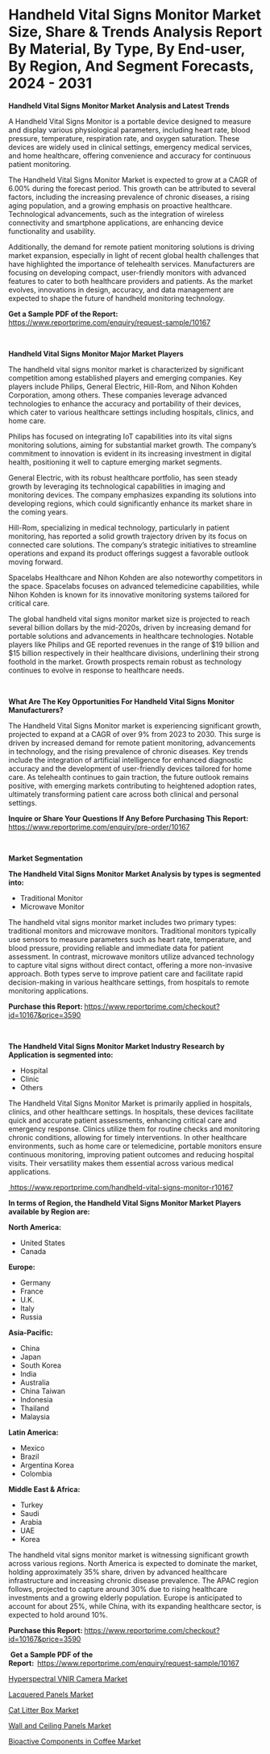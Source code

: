 <p><h1>Handheld Vital Signs Monitor Market Size, Share & Trends Analysis Report By Material, By Type, By End-user, By Region, And Segment Forecasts, 2024 - 2031</h1></p><p><strong>Handheld Vital Signs Monitor Market Analysis and Latest Trends</strong></p>
<p><p>A Handheld Vital Signs Monitor is a portable device designed to measure and display various physiological parameters, including heart rate, blood pressure, temperature, respiration rate, and oxygen saturation. These devices are widely used in clinical settings, emergency medical services, and home healthcare, offering convenience and accuracy for continuous patient monitoring.</p><p>The Handheld Vital Signs Monitor Market is expected to grow at a CAGR of 6.00% during the forecast period. This growth can be attributed to several factors, including the increasing prevalence of chronic diseases, a rising aging population, and a growing emphasis on proactive healthcare. Technological advancements, such as the integration of wireless connectivity and smartphone applications, are enhancing device functionality and usability. </p><p>Additionally, the demand for remote patient monitoring solutions is driving market expansion, especially in light of recent global health challenges that have highlighted the importance of telehealth services. Manufacturers are focusing on developing compact, user-friendly monitors with advanced features to cater to both healthcare providers and patients. As the market evolves, innovations in design, accuracy, and data management are expected to shape the future of handheld monitoring technology.</p></p>
<p><strong>Get a Sample PDF of the Report:&nbsp;</strong> <a href="https://www.reportprime.com/enquiry/request-sample/10167">https://www.reportprime.com/enquiry/request-sample/10167</a></p>
<p>&nbsp;</p>
<p><strong>Handheld Vital Signs Monitor Major Market Players</strong></p>
<p><p>The handheld vital signs monitor market is characterized by significant competition among established players and emerging companies. Key players include Philips, General Electric, Hill-Rom, and Nihon Kohden Corporation, among others. These companies leverage advanced technologies to enhance the accuracy and portability of their devices, which cater to various healthcare settings including hospitals, clinics, and home care.</p><p>Philips has focused on integrating IoT capabilities into its vital signs monitoring solutions, aiming for substantial market growth. The company’s commitment to innovation is evident in its increasing investment in digital health, positioning it well to capture emerging market segments.</p><p>General Electric, with its robust healthcare portfolio, has seen steady growth by leveraging its technological capabilities in imaging and monitoring devices. The company emphasizes expanding its solutions into developing regions, which could significantly enhance its market share in the coming years.</p><p>Hill-Rom, specializing in medical technology, particularly in patient monitoring, has reported a solid growth trajectory driven by its focus on connected care solutions. The company’s strategic initiatives to streamline operations and expand its product offerings suggest a favorable outlook moving forward.</p><p>Spacelabs Healthcare and Nihon Kohden are also noteworthy competitors in the space. Spacelabs focuses on advanced telemedicine capabilities, while Nihon Kohden is known for its innovative monitoring systems tailored for critical care.</p><p>The global handheld vital signs monitor market size is projected to reach several billion dollars by the mid-2020s, driven by increasing demand for portable solutions and advancements in healthcare technologies. Notable players like Philips and GE reported revenues in the range of $19 billion and $15 billion respectively in their healthcare divisions, underlining their strong foothold in the market. Growth prospects remain robust as technology continues to evolve in response to healthcare needs.</p></p>
<p>&nbsp;</p>
<p><strong>What Are The Key Opportunities For Handheld Vital Signs Monitor Manufacturers?</strong></p>
<p><p>The Handheld Vital Signs Monitor market is experiencing significant growth, projected to expand at a CAGR of over 9% from 2023 to 2030. This surge is driven by increased demand for remote patient monitoring, advancements in technology, and the rising prevalence of chronic diseases. Key trends include the integration of artificial intelligence for enhanced diagnostic accuracy and the development of user-friendly devices tailored for home care. As telehealth continues to gain traction, the future outlook remains positive, with emerging markets contributing to heightened adoption rates, ultimately transforming patient care across both clinical and personal settings.</p></p>
<p><strong>Inquire or Share Your Questions If Any Before Purchasing This Report:</strong> <a href="https://www.reportprime.com/enquiry/pre-order/10167">https://www.reportprime.com/enquiry/pre-order/10167</a></p>
<p>&nbsp;</p>
<p><strong>Market Segmentation</strong></p>
<p><strong>The Handheld Vital Signs Monitor Market Analysis by types is segmented into:</strong></p>
<p><ul><li>Traditional Monitor</li><li>Microwave Monitor</li></ul></p>
<p><p>The handheld vital signs monitor market includes two primary types: traditional monitors and microwave monitors. Traditional monitors typically use sensors to measure parameters such as heart rate, temperature, and blood pressure, providing reliable and immediate data for patient assessment. In contrast, microwave monitors utilize advanced technology to capture vital signs without direct contact, offering a more non-invasive approach. Both types serve to improve patient care and facilitate rapid decision-making in various healthcare settings, from hospitals to remote monitoring applications.</p></p>
<p><strong>Purchase this Report:&nbsp;</strong><a href="https://www.reportprime.com/checkout?id=10167&price=3590">https://www.reportprime.com/checkout?id=10167&price=3590</a></p>
<p>&nbsp;</p>
<p><strong>The Handheld Vital Signs Monitor Market Industry Research by Application is segmented into:</strong></p>
<p><ul><li>Hospital</li><li>Clinic</li><li>Others</li></ul></p>
<p><p>The Handheld Vital Signs Monitor Market is primarily applied in hospitals, clinics, and other healthcare settings. In hospitals, these devices facilitate quick and accurate patient assessments, enhancing critical care and emergency response. Clinics utilize them for routine checks and monitoring chronic conditions, allowing for timely interventions. In other healthcare environments, such as home care or telemedicine, portable monitors ensure continuous monitoring, improving patient outcomes and reducing hospital visits. Their versatility makes them essential across various medical applications.</p></p>
<p><a href="https://www.reportprime.com/handheld-vital-signs-monitor-r10167">&nbsp;https://www.reportprime.com/handheld-vital-signs-monitor-r10167</a></p>
<p><strong>In terms of Region, the Handheld Vital Signs Monitor Market Players available by Region are:</strong></p>
<p>
    <p> <strong> North America: </strong>
        <ul>
            <li>United States</li>
            <li>Canada</li>
        </ul>
        </p> 
    <p> <strong> Europe: </strong>
        <ul>
            <li>Germany</li>
            <li>France</li>
            <li>U.K.</li>
            <li>Italy</li>
            <li>Russia</li>
        </ul>
        </p> 
    <p> <strong> Asia-Pacific: </strong>
        <ul>
            <li>China</li>
            <li>Japan</li>
            <li>South Korea</li>
            <li>India</li>
            <li>Australia</li>
            <li>China Taiwan</li>
            <li>Indonesia</li>
            <li>Thailand</li>
            <li>Malaysia</li>
        </ul>
        </p> 
    <p> <strong> Latin America: </strong>
        <ul>
            <li>Mexico</li>
            <li>Brazil</li>
            <li>Argentina Korea</li>
            <li>Colombia</li>
        </ul>
        </p> 
    <p> <strong> Middle East & Africa: </strong>
        <ul>
            <li>Turkey</li>
            <li>Saudi</li>
            <li>Arabia</li>
            <li>UAE</li>
            <li>Korea</li>
        </ul>
    </p>
    </p>
<p><p>The handheld vital signs monitor market is witnessing significant growth across various regions. North America is expected to dominate the market, holding approximately 35% share, driven by advanced healthcare infrastructure and increasing chronic disease prevalence. The APAC region follows, projected to capture around 30% due to rising healthcare investments and a growing elderly population. Europe is anticipated to account for about 25%, while China, with its expanding healthcare sector, is expected to hold around 10%.</p></p>
<p><strong>Purchase this Report: </strong><a href="https://www.reportprime.com/checkout?id=10167&price=3590">https://www.reportprime.com/checkout?id=10167&price=3590</a></p>
<p>&nbsp;<strong>Get a Sample PDF of the Report:&nbsp;&nbsp;</strong><a href="https://www.reportprime.com/enquiry/request-sample/10167">https://www.reportprime.com/enquiry/request-sample/10167</a></p>
<p><strong></strong></p>
<p><p><a href="https://medium.com/@sjdhshjc2456654/the-hyperspectral-vnir-camera-market-research-report-provides-an-in-depth-and-up-to-date-analysis-3018a9ff3787">Hyperspectral VNIR Camera Market</a></p><p><a href="https://issuu.com/reportprime-2/docs/lacquered-panels-market-size-2030.p_db6e85732e94a0">Lacquered Panels Market</a></p><p><a href="https://www.linkedin.com/pulse/future-insights-cat-litter-box-market-trends-regional-analysis-9lwnf?trackingId=nD2YYDq0SqaKIme%2BlzUnqQ%3D%3D">Cat Litter Box Market</a></p><p><a href="https://issuu.com/reportprime-2/docs/wall-and-ceiling-panels-market-size_620d133c65fcfd">Wall and Ceiling Panels Market</a></p><p><a href="https://medium.com/@sjdhshjc2456654/the-bioactive-components-in-coffee-market-report-analyzes-important-operational-and-performance-a50208fe201e">Bioactive Components in Coffee Market</a></p></p>